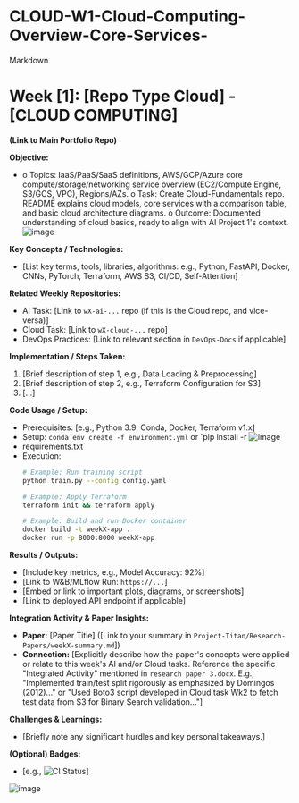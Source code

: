 # CLOUD-W1-Cloud-Computing-Overview-Core-Services-
Markdown
# Week [1]: [Repo Type Cloud] - [CLOUD COMPUTING]

**(Link to Main Portfolio Repo)**

**Objective:**
* o	Topics: IaaS/PaaS/SaaS definitions, AWS/GCP/Azure core compute/storage/networking service overview (EC2/Compute Engine, S3/GCS, VPC), Regions/AZs.
o	Task: Create Cloud-Fundamentals repo. README explains cloud models, core services with a comparison table, and basic cloud architecture diagrams.
o	Outcome: Documented understanding of cloud basics, ready to align with AI Project 1's context.
![image](https://github.com/user-attachments/assets/be15042d-3677-4e93-9773-ccf60c8a4c97)


**Key Concepts / Technologies:**
* [List key terms, tools, libraries, algorithms: e.g., Python, FastAPI, Docker, CNNs, PyTorch, Terraform, AWS S3, CI/CD, Self-Attention]

**Related Weekly Repositories:**
* AI Task: [Link to `wX-ai-...` repo (if this is the Cloud repo, and vice-versa)]
* Cloud Task: [Link to `wX-cloud-...` repo]
* DevOps Practices: [Link to relevant section in `DevOps-Docs` if applicable]

**Implementation / Steps Taken:**
1.  [Brief description of step 1, e.g., Data Loading & Preprocessing]
2.  [Brief description of step 2, e.g., Terraform Configuration for S3]
3.  [...]

**Code Usage / Setup:**
* Prerequisites: [e.g., Python 3.9, Conda, Docker, Terraform v1.x]
* Setup: `conda env create -f environment.yml` or `pip install -r ![image](https://github.com/user-attachments/assets/dee00223-b429-46dc-868c-92a25ef6a538)
* requirements.txt`
* Execution:
    ```bash
    # Example: Run training script
    python train.py --config config.yaml

    # Example: Apply Terraform
    terraform init && terraform apply

    # Example: Build and run Docker container
    docker build -t weekX-app .
    docker run -p 8000:8000 weekX-app
    ```

**Results / Outputs:**
* [Include key metrics, e.g., Model Accuracy: 92%]
* [Link to W&B/MLflow Run: `https://...`]
* [Embed or link to important plots, diagrams, or screenshots]
* [Link to deployed API endpoint if applicable]

**Integration Activity & Paper Insights:**
* **Paper:** [Paper Title] ([Link to your summary in `Project-Titan/Research-Papers/weekX-summary.md`])
* **Connection:** [Explicitly describe how the paper's concepts were applied or relate to this week's AI and/or Cloud tasks. Reference the specific "Integrated Activity" mentioned in `research paper 3.docx`. E.g., "Implemented train/test split rigorously as emphasized by Domingos (2012)..." or "Used Boto3 script developed in Cloud task Wk2 to fetch test data from S3 for Binary Search validation..."]

**Challenges & Learnings:**
* [Briefly note any significant hurdles and key personal takeaways.]

**(Optional) Badges:**
* [e.g., ![CI Status](link-to-github-actions-badge)]

![image](https://github.com/user-attachments/assets/9851148a-57ec-4c05-8c58-38c82bad0bd0)

